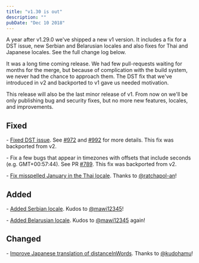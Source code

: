 ```yaml
---
title: "v1.30 is out"
description: ""
pubDate: "Dec 10 2018"
---
```


A year after v1.29.0 we've shipped a new v1 version. It includes a fix for a DST issue, new Serbian and Belarusian locales and also fixes for Thai and Japanese locales. See the full change log below.

It was a long time coming release. We had few pull-requests waiting for months for the merge, but because of complication with the build system, we never had the chance to approach them. The DST fix that we've introduced in v2 and backported to v1 gave us needed motivation.

This release will also be the last minor release of v1. From now on we'll be only publishing bug and security fixes, but no more new features, locales, and improvements.

## Fixed

\- [Fixed DST issue](https://github.com/date-fns/date-fns/pull/1005). See [#972](https://github.com/date-fns/date-fns/issues/972) and [#992](https://github.com/date-fns/date-fns/issues/992) for more details. This fix was backported from v2.

\- Fix a few bugs that appear in timezones with offsets that include seconds (e.g. GMT+00:57:44). See PR [#789](https://github.com/date-fns/date-fns/issues/789). This fix was backported from v2.

\- [Fix misspelled January in the Thai locale](https://github.com/date-fns/date-fns/pull/913). Thanks to [@ratchapol-an](https://github.com/ratchapol-an)!

## Added

\- [Added Serbian locale](https://github.com/date-fns/date-fns/pull/717). Kudos to [@mawi12345](https://github.com/mawi12345)!

\- [Added Belarusian locale](https://github.com/date-fns/date-fns/pull/716). Kudos to [@mawi12345](https://github.com/mawi12345) again!

## Changed

\- [Improve Japanese translation of distanceInWords](https://github.com/date-fns/date-fns/pull/880). Thanks to [@kudohamu](https://github.com/kudohamu)!
